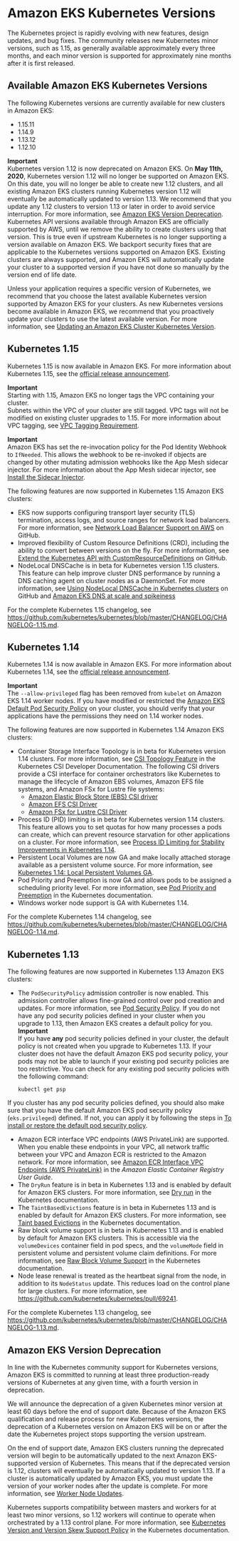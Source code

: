 # Amazon EKS Kubernetes Versions<a name="kubernetes-versions"></a>

The Kubernetes project is rapidly evolving with new features, design updates, and bug fixes\. The community releases new Kubernetes minor versions, such as 1\.15, as generally available approximately every three months, and each minor version is supported for approximately nine months after it is first released\. 

## Available Amazon EKS Kubernetes Versions<a name="available-versions"></a>

The following Kubernetes versions are currently available for new clusters in Amazon EKS:
+ 1\.15\.11
+ 1\.14\.9
+ 1\.13\.12
+ 1\.12\.10

**Important**  
Kubernetes version 1\.12 is now deprecated on Amazon EKS\. On **May 11th, 2020**, Kubernetes version 1\.12 will no longer be supported on Amazon EKS\. On this date, you will no longer be able to create new 1\.12 clusters, and all existing Amazon EKS clusters running Kubernetes version 1\.12 will eventually be automatically updated to version 1\.13\. We recommend that you update any 1\.12 clusters to version 1\.13 or later in order to avoid service interruption\. For more information, see [Amazon EKS Version Deprecation](#version-deprecation)\.  
Kubernetes API versions available through Amazon EKS are officially supported by AWS, until we remove the ability to create clusters using that version\. This is true even if upstream Kubernetes is no longer supporting a version available on Amazon EKS\. We backport security fixes that are applicable to the Kubernetes versions supported on Amazon EKS\. Existing clusters are always supported, and Amazon EKS will automatically update your cluster to a supported version if you have not done so manually by the version end of life date\.

Unless your application requires a specific version of Kubernetes, we recommend that you choose the latest available Kubernetes version supported by Amazon EKS for your clusters\. As new Kubernetes versions become available in Amazon EKS, we recommend that you proactively update your clusters to use the latest available version\. For more information, see [Updating an Amazon EKS Cluster Kubernetes Version](update-cluster.md)\.

## Kubernetes 1\.15<a name="kubernetes-1.15"></a>

Kubernetes 1\.15 is now available in Amazon EKS\. For more information about Kubernetes 1\.15, see the [official release announcement](https://kubernetes.io/blog/2019/06/19/kubernetes-1-15-release-announcement/)\.

**Important**  
Starting with 1\.15, Amazon EKS no longer tags the VPC containing your cluster\.   
Subnets within the VPC of your cluster are still tagged\. 
VPC tags will not be modified on existing cluster upgrades to 1\.15\.
For more information about VPC tagging, see [VPC Tagging Requirement](network_reqs.md#vpc-tagging)\. 

**Important**  
Amazon EKS has set the re\-invocation policy for the Pod Identity Webhook to `IfNeeded`\. This allows the webhook to be re\-invoked if objects are changed by other mutating admission webhooks like the App Mesh sidecar injector\. For more information about the App Mesh sidecar injector, see [Install the Sidecar Injector](https://docs.aws.amazon.com/eks/latest/userguide/mesh-k8s-integration.html#install-injector)\.

The following features are now supported in Kubernetes 1\.15 Amazon EKS clusters:
+ EKS now supports configuring transport layer security \(TLS\) termination, access logs, and source ranges for network load balancers\. For more information, see [Network Load Balancer Support on AWS](https://kubernetes.io/docs/concepts/services-networking/service/#aws-nlb-support) on GitHub\.
+ Improved flexibility of Custom Resource Definitions \(CRD\), including the ability to convert between versions on the fly\. For more information, see [Extend the Kubernetes API with CustomResourceDefinitions](https://kubernetes.io/docs/tasks/access-kubernetes-api/custom-resources/custom-resource-definitions) on GitHub\. 
+ NodeLocal DNSCache is in beta for Kubernetes version 1\.15 clusters\. This feature can help improve cluster DNS performance by running a DNS caching agent on cluster nodes as a DaemonSet\. For more information, see [ Using NodeLocal DNSCache in Kubernetes clusters](https://kubernetes.io/docs/tasks/administer-cluster/nodelocaldns/) on GitHub and [ Amazon EKS DNS at scale and spikeiness ](http://aws.amazon.com/blogs/containers/eks-dns-at-scale-and-spikeiness)

For the complete Kubernetes 1\.15 changelog, see [https://github\.com/kubernetes/kubernetes/blob/master/CHANGELOG/CHANGELOG\-1\.15\.md](https://github.com/kubernetes/kubernetes/blob/master/CHANGELOG/CHANGELOG-1.15.md)\. 

## Kubernetes 1\.14<a name="kubernetes-1.14"></a>

Kubernetes 1\.14 is now available in Amazon EKS\. For more information about Kubernetes 1\.14, see the [official release announcement](https://kubernetes.io/blog/2019/03/25/kubernetes-1-14-release-announcement/)\.

**Important**  
The `--allow-privileged` flag has been removed from `kubelet` on Amazon EKS 1\.14 worker nodes\. If you have modified or restricted the [Amazon EKS Default Pod Security Policy](pod-security-policy.md#default-psp) on your cluster, you should verify that your applications have the permissions they need on 1\.14 worker nodes\.

The following features are now supported in Kubernetes 1\.14 Amazon EKS clusters:
+ Container Storage Interface Topology is in beta for Kubernetes version 1\.14 clusters\. For more information, see [CSI Topology Feature](https://kubernetes-csi.github.io/docs/topology.html#csi-topology-feature) in the Kubernetes CSI Developer Documentation\. The following CSI drivers provide a CSI interface for container orchestrators like Kubernetes to manage the lifecycle of Amazon EBS volumes, Amazon EFS file systems, and Amazon FSx for Lustre file systems:
  + [Amazon Elastic Block Store \(EBS\) CSI driver](https://github.com/kubernetes-sigs/aws-ebs-csi-driver)
  + [Amazon EFS CSI Driver](https://github.com/kubernetes-sigs/aws-efs-csi-driver)
  + [Amazon FSx for Lustre CSI Driver](https://github.com/kubernetes-sigs/aws-fsx-csi-driver)
+ Process ID \(PID\) limiting is in beta for Kubernetes version 1\.14 clusters\. This feature allows you to set quotas for how many processes a pods can create, which can prevent resource starvation for other applications on a cluster\. For more information, see [Process ID Limiting for Stability Improvements in Kubernetes 1\.14](https://kubernetes.io/blog/2019/04/15/process-id-limiting-for-stability-improvements-in-kubernetes-1.14/)\.
+ Persistent Local Volumes are now GA and make locally attached storage available as a persistent volume source\. For more information, see [Kubernetes 1\.14: Local Persistent Volumes GA](https://kubernetes.io/blog/2019/04/04/kubernetes-1.14-local-persistent-volumes-ga/)\.
+ Pod Priority and Preemption is now GA and allows pods to be assigned a scheduling priority level\. For more information, see [Pod Priority and Preemption](https://kubernetes.io/docs/concepts/configuration/pod-priority-preemption/) in the Kubernetes documentation\.
+ Windows worker node support is GA with Kubernetes 1\.14\.

For the complete Kubernetes 1\.14 changelog, see [https://github\.com/kubernetes/kubernetes/blob/master/CHANGELOG/CHANGELOG\-1\.14\.md](https://github.com/kubernetes/kubernetes/blob/master/CHANGELOG/CHANGELOG-1.14.md)\. 

## Kubernetes 1\.13<a name="kubernetes-1.13"></a>

The following features are now supported in Kubernetes 1\.13 Amazon EKS clusters:
+ The `PodSecurityPolicy` admission controller is now enabled\. This admission controller allows fine\-grained control over pod creation and updates\. For more information, see [Pod Security Policy](pod-security-policy.md)\. If you do not have any pod security policies defined in your cluster when you upgrade to 1\.13, then Amazon EKS creates a default policy for you\.
**Important**  
If you have **any** pod security policies defined in your cluster, the default policy is not created when you upgrade to Kubernetes 1\.13\. If your cluster does not have the default Amazon EKS pod security policy, your pods may not be able to launch if your existing pod security policies are too restrictive\. You can check for any existing pod security policies with the following command:  

  ```
  kubectl get psp
  ```
If you cluster has any pod security policies defined, you should also make sure that you have the default Amazon EKS pod security policy \(`eks.privileged`\) defined\. If not, you can apply it by following the steps in [To install or restore the default pod security policy](pod-security-policy.md#install-default-psp)\.
+ Amazon ECR interface VPC endpoints \(AWS PrivateLink\) are supported\. When you enable these endpoints in your VPC, all network traffic between your VPC and Amazon ECR is restricted to the Amazon network\. For more information, see [Amazon ECR Interface VPC Endpoints \(AWS PrivateLink\)](https://docs.aws.amazon.com/AmazonECR/latest/userguide/vpc-endpoints.html) in the *Amazon Elastic Container Registry User Guide*\.
+ The `DryRun` feature is in beta in Kubernetes 1\.13 and is enabled by default for Amazon EKS clusters\. For more information, see [Dry run](https://kubernetes.io/docs/reference/using-api/api-concepts/#dry-run) in the Kubernetes documentation\.
+ The `TaintBasedEvictions` feature is in beta in Kubernetes 1\.13 and is enabled by default for Amazon EKS clusters\. For more information, see [Taint based Evictions](https://kubernetes.io/docs/concepts/configuration/taint-and-toleration/#taint-based-evictions) in the Kubernetes documentation\. 
+ Raw block volume support is in beta in Kubernetes 1\.13 and is enabled by default for Amazon EKS clusters\. This is accessible via the `volumeDevices` container field in pod specs, and the `volumeMode` field in persistent volume and persistent volume claim definitions\. For more information, see [Raw Block Volume Support](https://kubernetes.io/docs/concepts/storage/persistent-volumes/#raw-block-volume-support) in the Kubernetes documentation\. 
+ Node lease renewal is treated as the heartbeat signal from the node, in addition to its `NodeStatus` update\. This reduces load on the control plane for large clusters\. For more information, see [https://github\.com/kubernetes/kubernetes/pull/69241](https://github.com/kubernetes/kubernetes/pull/69241)\.

For the complete Kubernetes 1\.13 changelog, see [https://github\.com/kubernetes/kubernetes/blob/master/CHANGELOG/CHANGELOG\-1\.13\.md](https://github.com/kubernetes/kubernetes/blob/master/CHANGELOG/CHANGELOG-1.13.md)\.

## Amazon EKS Version Deprecation<a name="version-deprecation"></a>

In line with the Kubernetes community support for Kubernetes versions, Amazon EKS is committed to running at least three production\-ready versions of Kubernetes at any given time, with a fourth version in deprecation\. 

We will announce the deprecation of a given Kubernetes minor version at least 60 days before the end of support date\. Because of the Amazon EKS qualification and release process for new Kubernetes versions, the deprecation of a Kubernetes version on Amazon EKS will be on or after the date the Kubernetes project stops supporting the version upstream\.

On the end of support date, Amazon EKS clusters running the deprecated version will begin to be automatically updated to the next Amazon EKS\-supported version of Kubernetes\. This means that if the deprecated version is 1\.12, clusters will eventually be automatically updated to version 1\.13\. If a cluster is automatically updated by Amazon EKS, you must update the version of your worker nodes after the update is complete\. For more information, see [Worker Node Updates](update-workers.md)\.

Kubernetes supports compatibility between masters and workers for at least two minor versions, so 1\.12 workers will continue to operate when orchestrated by a 1\.13 control plane\. For more information, see [Kubernetes Version and Version Skew Support Policy](https://kubernetes.io/docs/setup/version-skew-policy/) in the Kubernetes documentation\.